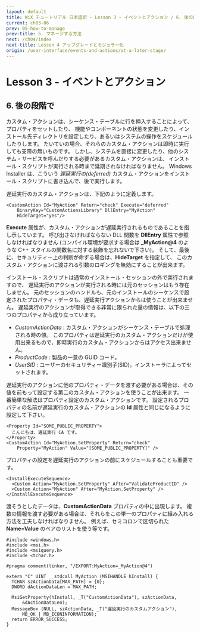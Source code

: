 ```yaml
---
layout: default
title: WiX チュートリアル 日本語訳 - Lesson 3 - イベントとアクション / 6. 後の段階で
current: ch03-06
prev: 05-how-to-manage
prev-title: 5. マネージする方法
next: /ch04/index
next-title: Lesson 4 アップグレードとモジュラー化
origin: /user-interface/events-and-actions/at-a-later-stage/
---
```

# Lesson 3 - イベントとアクション

## 6. 後の段階で

カスタム・アクションは、シーケンス・テーブルに行を挿入することによって、プロパティをセットしたり、
機能やコンポーネントの状態を変更したり、インストール先ディレクトリを設定したり、あるいはシステムの操作をスケジュールしたりします。
たいていの場合、それらのカスタム・アクションは即時に実行しても支障の無いものです。
しかし、システムを直接に変更したり、他のシステム・サービスを呼んだりする必要があるカスタム・アクションは、
インストール・スクリプトが実行される時まで延期されなければなりません。
Windows Installer は、こういう *遅延実行の(deferred)* カスタム・アクションをインストール・スクリプトに書き込んで、後で実行します。

遅延実行のカスタム・アクションは、下記のように定義します。

    <CustomAction Id="MyAction" Return="check" Execute="deferred"
        BinaryKey="CustomActionsLibrary" DllEntry="MyAction"
        HideTarget="yes"/>

**Execute** 属性が、カスタム・アクションが遅延実行されるものであることを指し示しています。
呼び出さなければならない DLL 関数を **DllEntry** 属性で参照しなければなりません
(コンパイル環境が要求する場合は **\_MyAction@4** のような C++ スタイルの関数名に対する装飾を忘れないで下さい)。
そして、最後に、セキュリティー上の判断が命ずる場合は、**HideTarget** を指定して、
このカスタム・アクションに渡される引数のロギングを無効にすることが出来ます。

インストール・スクリプトは通常のインストール・セッションの外で実行されますので、
遅延実行のアクションが実行される時には元のセッションはもう存在しません。
元のセッションのハンドルも、元のインストールのシーケンスで設定されたプロパティ・データも、遅延実行アクションからは使うことが出来ません。
遅延実行のアクションが取得できる非常に限られた量の情報は、以下の三つのプロパティから成り立っています。

- *CustomActionData* :
  カスタム・アクションがシーケンス・テーブルで処理される時の値。
  このプロパティは遅延実行のカスタム・アクションだけが使用出来るもので、即時実行のカスタム・アクションからはアクセス出来ません。
- *ProductCode* :
  製品の一意の GUID コード。
- *UserSID* :
  ユーザーのセキュリティー識別子(SID)。インストーラによってセットされます。

遅延実行のアクションに他のプロパティ・データを渡す必要がある場合は、その値を前もって設定する第二のカスタム・アクションを使うことが出来ます。
一番簡単な解法はプロパティ設定のカスタム・アクションです。
設定されるプロパティの名前が遅延実行のカスタム・アクションの **Id** 属性と同じになるように設定して下さい。

    <Property Id="SOME_PUBLIC_PROPERTY">
      こんにちは、遅延実行 CA です。
    </Property>
    <CustomAction Id="MyAction.SetProperty" Return="check"
        Property="MyAction" Value="[SOME_PUBLIC_PROPERTY]" />

プロパティの設定を遅延実行のアクションの前にスケジュールすることも重要です。

    <InstallExecuteSequence>
      <Custom Action="MyAction.SetProperty" After="ValidateProductID" />
      <Custom Action="MyAction" After="MyAction.SetProperty" />
    </InstallExecuteSequence>

渡そうとしたデータは、**CustomActionData** プロパティの中に出現します。
複数の情報を渡す必要がある場合は、それらをこの単一のプロパティに組み入れる方法を工夫しなければなりません。
例えば、セミコロンで区切られた **Name=Value** のペアのリストを使う等です。

    #include <windows.h>
    #include <msi.h>
    #include <msiquery.h>
    #include <tchar.h>

    #pragma comment(linker, "/EXPORT:MyAction=_MyAction@4")

    extern "C" UINT __stdcall MyAction (MSIHANDLE hInstall) {
      TCHAR szActionData[MAX_PATH] = {0};
      DWORD dActionDataLen = MAX_PATH;

      MsiGetProperty(hInstall, _T("CustomActionData"), szActionData,
          &dActionDataLen);
      MessageBox (NULL, szActionData, _T("遅延実行のカスタムアクション"),
          MB_OK | MB_ICONINFORMATION);
      return ERROR_SUCCESS;
    }
